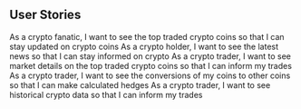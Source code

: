 ## User Stories
As a crypto fanatic, I want to see the top traded crypto coins so that I can stay updated on crypto coins
As a crypto holder, I want to see the latest news so that I can stay informed on crypto
As a crypto trader, I want to see market details on the top traded crypto coins so that I can inform my trades
As a crypto trader, I want to see the conversions of my coins to other coins so that I can make calculated hedges
As a crypto trader, I want to see historical crypto data so that I can inform my trades
